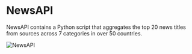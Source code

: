 # NewsAPI
NewsAPI contains a Python script that aggregates the top 20 news titles from sources across 7 categories in over 50 countries.

![NewsAPI](NewsAPI.png)
